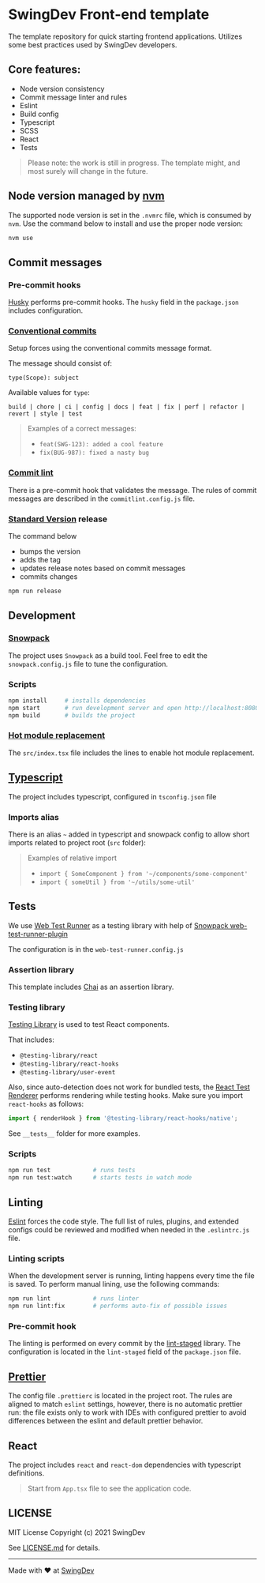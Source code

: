 # SwingDev Front-end template

The template repository for quick starting frontend applications. Utilizes some best practices used by SwingDev developers.

## Core features:

- Node version consistency
- Commit message linter and rules
- Eslint
- Build config
- Typescript
- SCSS
- React
- Tests

> Please note: the work is still in progress. The template might, and most surely will change in the future.

## Node version managed by [nvm](https://github.com/nvm-sh/nvm)

The supported node version is set in the `.nvmrc` file, which is consumed by `nvm`.
Use the command below to install and use the proper node version:

```sh
nvm use
```

## Commit messages

### Pre-commit hooks

[Husky](https://github.com/typicode/husky#readme) performs pre-commit hooks.
The `husky` field in the `package.json` includes configuration.

### [Conventional commits](https://www.conventionalcommits.org/en/v1.0.0/)

Setup forces using the conventional commits message format.

The message should consist of:

```
type(Scope): subject
```

Available values for `type`:

```
build | chore | ci | config | docs | feat | fix | perf | refactor | revert | style | test
```

> Examples of a correct messages:
>
> - `feat(SWG-123): added a cool feature`
> - `fix(BUG-987): fixed a nasty bug`

### [Commit lint](https://commitlint.js.org/#/)

There is a pre-commit hook that validates the message.
The rules of commit messages are described in the `commitlint.config.js` file.

### [Standard Version](https://github.com/conventional-changelog/standard-version) release

The command below

- bumps the version
- adds the tag
- updates release notes based on commit messages
- commits changes

```sh
npm run release
```

## Development

### [Snowpack](https://www.snowpack.dev/)

The project uses `Snowpack` as a build tool. Feel free to edit the `snowpack.config.js` file to tune the configuration.

### Scripts

```sh
npm install     # installs dependencies
npm start       # run development server and open http://localhost:8080/
npm build       # builds the project
```

### [Hot module replacement](https://snowpack.dev/concepts/hot-module-replacement)

The `src/index.tsx` file includes the lines to enable hot module replacement.

## [Typescript](https://www.typescriptlang.org/)

The project includes typescript, configured in `tsconfig.json` file

### Imports alias

There is an alias `~` added in typescript and snowpack config to allow short imports related to project root (`src` folder):

> Examples of relative import
>
> - `import { SomeComponent } from '~/components/some-component'`
> - `import { someUtil } from '~/utils/some-util'`

## Tests

We use [Web Test Runner](https://modern-web.dev/docs/test-runner/overview/) as a testing library with help of [Snowpack web-test-runner-plugin](https://www.npmjs.com/package/@snowpack/web-test-runner-plugin)

The configuration is in the `web-test-runner.config.js`

### Assertion library

This template includes [Chai](https://github.com/chaijs/chai) as an assertion library.

### Testing library

[Testing Library](https://testing-library.com/) is used to test React components.

That includes:

- `@testing-library/react`
- `@testing-library/react-hooks`
- `@testing-library/user-event`

Also, since auto-detection does not work for bundled tests, the [React Test Renderer](https://reactjs.org/docs/test-renderer.html) performs rendering while testing hooks. Make sure you import `react-hooks` as follows:

```typescript
import { renderHook } from '@testing-library/react-hooks/native';
```

See `__tests__` folder for more examples.

### Scripts

```sh
npm run test            # runs tests
npm run test:watch      # starts tests in watch mode
```

## Linting

[Eslint](https://eslint.org/) forces the code style.
The full list of rules, plugins, and extended configs could be reviewed and modified when needed in the `.eslintrc.js` file.

### Linting scripts

When the development server is running, linting happens every time the file is saved. To perform manual lining, use the following commands:

```sh
npm run lint            # runs linter
npm run lint:fix        # performs auto-fix of possible issues
```

### Pre-commit hook

The linting is performed on every commit by the [lint-staged](https://github.com/okonet/lint-staged#readme) library.
The configuration is located in the `lint-staged` field of the `package.json` file.

## [Prettier](https://prettier.io/)

The config file `.prettierc` is located in the project root. The rules are aligned to match `eslint` settings, however, there is no automatic prettier run: the file exists only to work with IDEs with configured prettier to avoid differences between the eslint and default prettier behavior.

## React

The project includes `react` and `react-dom` dependencies with typescript definitions.

> Start from `App.tsx` file to see the application code.

## LICENSE

MIT License
Copyright (c) 2021 SwingDev

See [LICENSE.md](LICENSE.md) for details.

---

Made with ❤️ at [SwingDev](https://www.swing.dev/)
